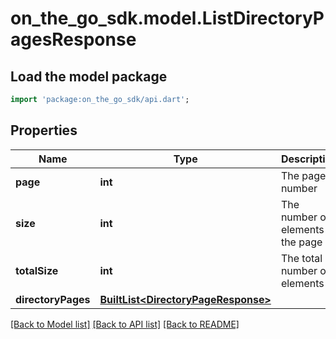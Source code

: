 # on_the_go_sdk.model.ListDirectoryPagesResponse

## Load the model package
```dart
import 'package:on_the_go_sdk/api.dart';
```

## Properties
Name | Type | Description | Notes
------------ | ------------- | ------------- | -------------
**page** | **int** | The page number | [optional] 
**size** | **int** | The number of elements in the page | [optional] 
**totalSize** | **int** | The total number of elements | [optional] 
**directoryPages** | [**BuiltList&lt;DirectoryPageResponse&gt;**](DirectoryPageResponse.md) |  | [optional] 

[[Back to Model list]](../README.md#documentation-for-models) [[Back to API list]](../README.md#documentation-for-api-endpoints) [[Back to README]](../README.md)


